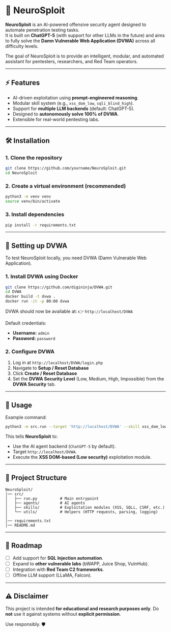 # 🧠 NeuroSploit

**NeuroSploit** is an AI-powered offensive security agent designed to automate penetration testing tasks.  
It is built on **ChatGPT-5** (with support for other LLMs in the future) and aims to fully solve the **Damn Vulnerable Web Application (DVWA)** across all difficulty levels.

The goal of NeuroSploit is to provide an intelligent, modular, and automated assistant for pentesters, researchers, and Red Team operators.

---

## ⚡ Features

- AI-driven exploitation using **prompt-engineered reasoning**.  
- Modular skill system (e.g., `xss_dom_low`, `sqli_blind_high`).  
- Support for **multiple LLM backends** (default: ChatGPT-5).  
- Designed to **autonomously solve 100% of DVWA**.  
- Extensible for real-world pentesting labs.

---

## 🛠️ Installation

### 1. Clone the repository
```bash
git clone https://github.com/yourname/NeuroSploit.git
cd NeuroSploit
````

### 2. Create a virtual environment (recommended)

```bash
python3 -m venv venv
source venv/bin/activate
```

### 3. Install dependencies

```bash
pip install -r requirements.txt
```

---

## 🐐 Setting up DVWA

To test NeuroSploit locally, you need DVWA (Damn Vulnerable Web Application).

### 1. Install DVWA using Docker

```bash
git clone https://github.com/digininja/DVWA.git
cd DVWA
docker build -t dvwa .
docker run -it -p 80:80 dvwa
```

DVWA should now be available at:
👉 `http://localhost/DVWA`

Default credentials:

* **Username:** `admin`
* **Password:** `password`

### 2. Configure DVWA

1. Log in at `http://localhost/DVWA/login.php`
2. Navigate to **Setup / Reset Database**
3. Click **Create / Reset Database**
4. Set the **DVWA Security Level** (Low, Medium, High, Impossible) from the **DVWA Security** tab.

---

## 🚀 Usage

Example command:

```bash
python3 -m src.run --target 'http://localhost/DVWA' --skill xss_dom_low
```

This tells **NeuroSploit** to:

* Use the AI agent backend (`ChatGPT-5` by default).
* Target `http://localhost/DVWA`.
* Execute the **XSS DOM-based (Low security)** exploitation module.

---

## 📂 Project Structure

```
NeuroSploit/
│── src/
│   ├── run.py          # Main entrypoint
│   ├── agents/         # AI agents
│   ├── skills/         # Exploitation modules (XSS, SQLi, CSRF, etc.)
│   └── utils/          # Helpers (HTTP requests, parsing, logging)
│
│── requirements.txt
│── README.md
```

---

## 🔮 Roadmap

* [ ] Add support for **SQL Injection automation**.
* [ ] Expand to **other vulnerable labs** (bWAPP, Juice Shop, VulnHub).
* [ ] Integration with **Red Team C2 frameworks**.
* [ ] Offline LLM support (LLaMA, Falcon).

---

## ⚠️ Disclaimer

This project is intended **for educational and research purposes only**.
Do **not** use it against systems without **explicit permission**.

Use responsibly. 🛡️

